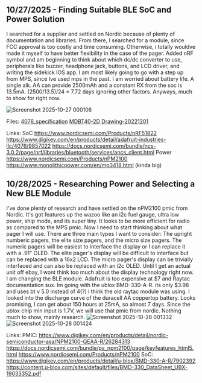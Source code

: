 <!--
  ===================    !!READ THIS NOTICE!!   ====================
  DO NOT edit this file manually. Your changes WILL BE OVERWRITTEN!
  This journal is auto generated and updated by Hack Club Blueprint.
  To edit this file, please edit your journal entries on Blueprint.
  ==================================================================
-->

## 10/27/2025 - Finding Suitable BLE SoC and Power Solution  

I searched for a supplier and settled on Nordic because of plenty of documentation and libraries. From there, I searched for a module, since FCC approval is too costly and time consuming. Otherwise, i totally wouldve made it myself to have better flexibility in the case of the pager.
Added nRF symbol and am beginning to think about which dc/dc converter to use, peripherals like buzzer, headphone jack, buttons, and LCD driver, and writing the sidekick IOS app.
I am most likely going to go with a step up from MPS, since Ive used mps in the past. I am worried about battery life. A single alk. AA can provide 2500mAh and a constant RX from the soc is 13.5mA. (2500/13.5)/24 = 7.72 days ignoring other factors.
Anyways, much to show for right now.

![Screenshot 2025-10-27 000106](https://blueprint.hackclub.com/user-attachments/blobs/proxy/eyJfcmFpbHMiOnsiZGF0YSI6NTg5NSwicHVyIjoiYmxvYl9pZCJ9fQ==--87377bfe85327959cad54fbdd7916e7f48d7ff2a/Screenshot%202025-10-27%20000106.png)


Files:
[4076_specification](/user-attachments/blobs/proxy/eyJfcmFpbHMiOnsiZGF0YSI6NTg4NywicHVyIjoiYmxvYl9pZCJ9fQ==--9c7ca5a61aab79d014af07fd271a972698f4477d/4076_specification.pdf)
[MDBT40-2D Drawing-20221201](/user-attachments/blobs/proxy/eyJfcmFpbHMiOnsiZGF0YSI6NTg4OCwicHVyIjoiYmxvYl9pZCJ9fQ==--7b850f4e76c087c3ed005705465423310c7b95ee/MDBT40-2D%20Drawing-20221201.pdf)

Links:
SoC
https://www.nordicsemi.com/Products/nRF51822
https://www.digikey.com/en/products/detail/adafruit-industries-llc/4076/9857022
https://docs.nordicsemi.com/bundle/ncs-3.0.2/page/nrf/libraries/bluetooth/services/ancs_client.html
Power
https://www.nordicsemi.com/Products/nPM2100
https://www.monolithicpower.com/en/mp3418.html (kinda big)
  

## 10/28/2025 - Researching Power and Selecting a New BLE Module  

I've done plenty of research and have settled on the nPM2100 pmic from Nordic. It's got features up the wazoo like an i2c fuel gauge, ultra low power, ship mode, and its super tiny. It looks to be more efficient for radio as compared to the MPS pmic.
Now I need to start thinking about what pager I will use. There are three main types I want to consider: The upright numberic pagers, the elite size pagers, and the micro size pagers. The numeric pagers will be easiest to interface the display or I can replace it with a .91" OLED. The elite pager's display will be difficult to interface but can be replaced with a 16x2 LCD. The micro pager's display can be trivially interfaced and can also be replaced with an i2c OLED. Until I get an actual unit off ebay, I wont think too much about the display technology right now.
I am changing the BLE module. Adafruit is too expensive at $7 and Raytac documentation sux. Im going with the ublox BMD-330-A-R. its only $3.98 and uses bt v 5.0 instead of 4(?) i think the old raytac module was using.
I looked into the discharge curve of the duracell AA coppertop battery. Looks promising, I can get about 150 hours at 25mA, so almost 7 days. Since the ublox chip min input is 1.7V, we will use that pmic from nordic.
Nothing much to show, mainly research.
![Screenshot 2025-10-28 001332](https://blueprint.hackclub.com/user-attachments/blobs/proxy/eyJfcmFpbHMiOnsiZGF0YSI6NjEzNywicHVyIjoiYmxvYl9pZCJ9fQ==--bb873c103b1fb9436b41bb4ab96b19499ab3fe51/Screenshot%202025-10-28%20001332.png)
![Screenshot 2025-10-28 001424](https://blueprint.hackclub.com/user-attachments/blobs/proxy/eyJfcmFpbHMiOnsiZGF0YSI6NjEzNiwicHVyIjoiYmxvYl9pZCJ9fQ==--d0b2073a1d7b92937e9679e9d909a8191612f39f/Screenshot%202025-10-28%20001424.png)


Links:
PMIC:
https://www.digikey.com/en/products/detail/nordic-semiconductor-asa/NPM2100-QEAA-R/26284313
https://docs.nordicsemi.com/bundle/ps_npm2100/page/keyfeatures_html5.html
https://www.nordicsemi.com/Products/nPM2100
SoC:
https://www.digikey.com/en/products/detail/u-blox/BMD-330-A-R/7902392
https://content.u-blox.com/sites/default/files/BMD-330_DataSheet_UBX-19033352.pdf

  

